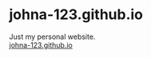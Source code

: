 # johna-123.github.io
Just my personal website.
<br />
<a href="https://johna-123.github.io/">johna-123.github.io</a>

